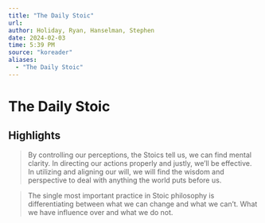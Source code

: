 ```yaml
---
title: "The Daily Stoic"
url: 
author: Holiday, Ryan, Hanselman, Stephen
date: 2024-02-03
time: 5:39 PM
source: "koreader"
aliases:
  - "The Daily Stoic"
---
```

# The Daily Stoic

## Highlights
> By controlling our perceptions, the Stoics tell us, we can find mental clarity. In directing our actions properly and justly, we’ll be effective. In utilizing and aligning our will, we will find the wisdom and perspective to deal with anything the world puts before us.

> The single most important practice in Stoic philosophy is differentiating between what we can change and what we can’t. What we have influence over and what we do not.

